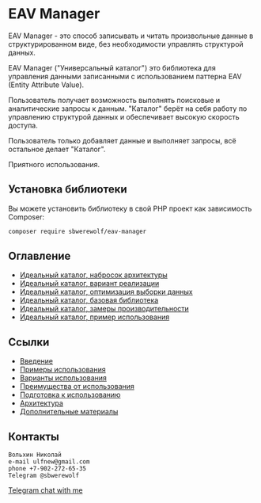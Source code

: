 # EAV Manager
EAV Manager - это способ записывать и читать произвольные
данные в структурированном виде, без необходимости управлять
структурой данных.

EAV Manager ("Универсальный каталог") это библиотека для управления
данными
записанными с использованием паттерна EAV (Entity Attribute Value).

Пользователь получает возможность выполнять поисковые и аналитические
запросы к данным. "Каталог" берёт на себя работу по управлению
структурой данных и обеспечивает высокую скорость доступа.

Пользователь только добавляет данные и выполняет запросы, всё
остальное делает "Каталог".

Приятного использования.

## Установка библиотеки

Вы можете установить библиотеку в свой PHP проект как зависимость
Composer:

```bash
composer require sbwerewolf/eav-manager
```

## Оглавление

- [Идеальный каталог, набросок архитектуры](https://habr.com/ru/post/322930/)
- [Идеальный каталог, вариант реализации](https://habr.com/ru/post/323498/)
- [Идеальный каталог, оптимизация выборки данных](https://habr.com/ru/post/343776/)
- [Идеальный каталог, базовая библиотека](https://habr.com/ru/post/566096/)
- [Идеальный каталог, замеры производительности](https://habr.com/ru/post/599559/)
- [Идеальный каталог, пример использования](https://habr.com/ru/post/599639/)

## Ссылки

- [Введение](./readme.md)
- [Примеры использования](./doc/example.md)
- [Варианты использования](./doc/use-case.md)
- [Преимущества от использования](./doc/benefits.md)
- [Подготовка к использованию](./doc/preparatory-steps.md)
- [Архитектура](./doc/inner-workings.md)
- [Дополнительные материалы](./doc/additional.md)

## Контакты

```
Вольхин Николай
e-mail ulfnew@gmail.com
phone +7-902-272-65-35
Telegram @sbwerewolf
```
[Telegram chat with me](https://t.me/SbWereWolf) 
